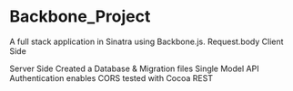 # Backbone_Project
A full stack application in Sinatra using Backbone.js.
Request.body
Client Side

Server Side
Created a Database & Migration files
Single Model
API Authentication
enables CORS
tested with Cocoa REST
